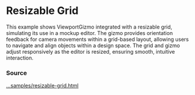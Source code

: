 <script setup lang="ts">
const type = new URLSearchParams(window.location.search).get("type") || "sphere";
</script>

# Resizable Grid

<IframeContainer :url="`resizable-grid.html?type=${type}`" />

This example shows ViewportGizmo integrated with a resizable grid, simulating its use in a mockup editor. The gizmo provides orientation feedback for camera movements within a grid-based layout, allowing users to navigate and align objects within a design space. The grid and gizmo adjust responsively as the editor is resized, ensuring smooth, intuitive interaction.

### Source

[...samples/resizable-grid.html](https://github.com/Fennec-hub/three-viewport-gizmo/blob/main/docs/public/samples/resizable-grid.html)
